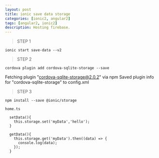 ```yaml
---
layout: post
title: ionic save data storage
categories: [ionic2, angular2]
tags: [angular2, ionic2]
description: Hosting firebase.
---
```

> STEP 1

```
ionic start save-data --v2
```

> STEP 2

```
cordova plugin add cordova-sqlite-storage --save
```
Fetching plugin "cordova-sqlite-storage@2.0.2" via npm
Saved plugin info for "cordova-sqlite-storage" to config.xml

> STEP 3

```
npm install --save @ionic/storage
```

`home.ts`

```
  setData(){
    this.storage.set('myData','hello');
  }

  getData(){
    this.storage.get('myData').then((data) => {
      console.log(data);
    });
  }
```

